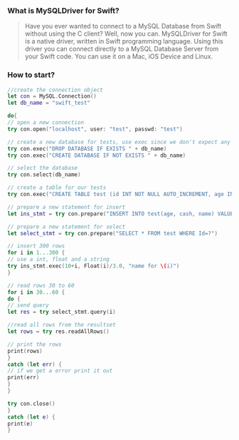 ### What is MySQLDriver for Swift?

>Have you ever wanted to connect to a MySQL Database from Swift without using the C client? Well, now you can. MySQLDriver for Swift is a native driver, written in Swift programming language. Using this driver you can connect directly to a MySQL Database Server from your Swift code. You can use it on a Mac, iOS Device and Linux.

### How to start?
```swift
//create the connection object
let con = MySQL.Connection()
let db_name = "swift_test"

do{
// open a new connection
try con.open("localhost", user: "test", passwd: "test")

// create a new database for tests, use exec since we don't expect any results
try con.exec("DROP DATABASE IF EXISTS " + db_name)
try con.exec("CREATE DATABASE IF NOT EXISTS " + db_name)

// select the database
try con.select(db_name)

// create a table for our tests
try con.exec("CREATE TABLE test (id INT NOT NULL AUTO_INCREMENT, age INT, cash FLOAT, name VARCHAR(30), PRIMARY KEY (id))")

// prepare a new statement for insert
let ins_stmt = try con.prepare("INSERT INTO test(age, cash, name) VALUES(?,?,?)")

// prepare a new statement for select
let select_stmt = try con.prepare("SELECT * FROM test WHERE Id=?")

// insert 300 rows
for i in 1...300 {
// use a int, float and a string
try ins_stmt.exec(10+i, Float(i)/3.0, "name for \(i)")
}

// read rows 30 to 60
for i in 30...60 {
do {
// send query
let res = try select_stmt.query(i)

//read all rows from the resultset
let rows = try res.readAllRows()

// print the rows
print(rows)
}
catch (let err) {
// if we get a error print it out
print(err)
}
}

try con.close()
}
catch (let e) {
print(e)
}
```
